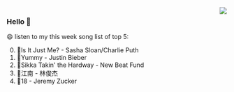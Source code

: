 <img align="right"  src="https://github-readme-stats.vercel.app/api/top-langs/?username=kvnZero" />

### Hello 👋

😄 listen to my this week song list of top 5:

0. 🌈Is It Just Me? - Sasha Sloan/Charlie Puth
1. 🌈Yummy - Justin Bieber
2. 🌈Sikka Takin' the Hardway - New Beat Fund
3. 🌈江南 - 林俊杰
4. 🌈18 - Jeremy Zucker


